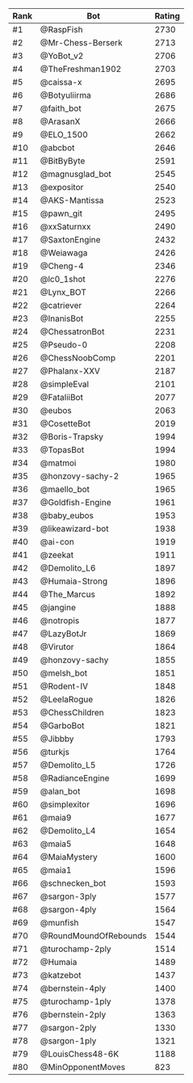 Rank|Bot|Rating
---|---|---
#1|@RaspFish|2730
#2|@Mr-Chess-Berserk|2713
#3|@YoBot_v2|2706
#4|@TheFreshman1902|2703
#5|@caissa-x|2695
#6|@Botyuliirma|2686
#7|@faith_bot|2675
#8|@ArasanX|2666
#9|@ELO_1500|2662
#10|@abcbot|2646
#11|@BitByByte|2591
#12|@magnusglad_bot|2545
#13|@expositor|2540
#14|@AKS-Mantissa|2523
#15|@pawn_git|2495
#16|@xxSaturnxx|2490
#17|@SaxtonEngine|2432
#18|@Weiawaga|2426
#19|@Cheng-4|2346
#20|@lc0_1shot|2276
#21|@Lynx_BOT|2266
#22|@catriever|2264
#23|@InanisBot|2255
#24|@ChessatronBot|2231
#25|@Pseudo-0|2208
#26|@ChessNoobComp|2201
#27|@Phalanx-XXV|2187
#28|@simpleEval|2101
#29|@FataliiBot|2077
#30|@eubos|2063
#31|@CosetteBot|2019
#32|@Boris-Trapsky|1994
#33|@TopasBot|1994
#34|@matmoi|1980
#35|@honzovy-sachy-2|1965
#36|@maello_bot|1965
#37|@Goldfish-Engine|1961
#38|@baby_eubos|1953
#39|@likeawizard-bot|1938
#40|@ai-con|1919
#41|@zeekat|1911
#42|@Demolito_L6|1897
#43|@Humaia-Strong|1896
#44|@The_Marcus|1892
#45|@jangine|1888
#46|@notropis|1877
#47|@LazyBotJr|1869
#48|@Virutor|1864
#49|@honzovy-sachy|1855
#50|@melsh_bot|1851
#51|@Rodent-IV|1848
#52|@LeelaRogue|1826
#53|@ChessChildren|1823
#54|@GarboBot|1821
#55|@Jibbby|1793
#56|@turkjs|1764
#57|@Demolito_L5|1726
#58|@RadianceEngine|1699
#59|@alan_bot|1698
#60|@simplexitor|1696
#61|@maia9|1677
#62|@Demolito_L4|1654
#63|@maia5|1648
#64|@MaiaMystery|1600
#65|@maia1|1596
#66|@schnecken_bot|1593
#67|@sargon-3ply|1577
#68|@sargon-4ply|1564
#69|@munfish|1547
#70|@RoundMoundOfRebounds|1544
#71|@turochamp-2ply|1514
#72|@Humaia|1489
#73|@katzebot|1437
#74|@bernstein-4ply|1400
#75|@turochamp-1ply|1378
#76|@bernstein-2ply|1363
#77|@sargon-2ply|1330
#78|@sargon-1ply|1321
#79|@LouisChess48-6K|1188
#80|@MinOpponentMoves|823
